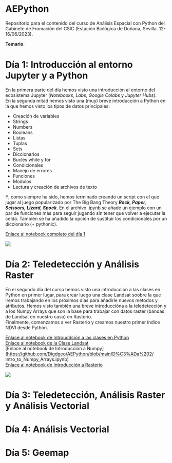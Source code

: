 # AEPython

Repositorio para el contenido del curso de Análisis Espacial con Python del Gabinete de Fromación del CSIC (Estación Biológica de Doñana, Sevilla. 12-16/06/2023).

**Temario**:

# Día 1: Introducción al entorno Jupyter y a Python

En la primera parte del día hemos visto una introducción al entorno del ecosistema Jupyter (*Notebooks*, *Labs*, *Google Colabs* y *Jupyter Hubs*).   
En la segunda mitad hemos visto una (muy) breve introducción a Python en la que hemos visto los tipos de datos principales:  


* Creación de variables
* Strings
* Numbers
* Booleans
* Listas
* Tuplas
* Sets
* Diccionarios
* Bucles while y for
* Condicionales
* Manejo de errores
* Funciones
* Modulos
* Lectura y creación de archivos de texto

Y, como siempre ha sido, hemos terminado creando un script con el que jugar al juego popularizado por The Big Bang Theory  ***Rock, Paper, Scissors, Lizard, Spock***. En el archivo .ipynb se añade un ejemplo con un par de funciones más para seguir jugando sin tener que volver a ejecutar la celda. También se ha añadido la opción de sustituir los condicionales por un diccionario (+ pythonic). 

[Enlace al notebook completo del día 1](https://github.com/Digdgeo/AEPython/blob/main/Dia1/Day1_Completo.ipynb)


![](https://i.imgur.com/IZD1dlL.png)


# Día 2: Teledetección y Análisis Raster

En el segundo día del curso hemos visto una introducción a las clases en Python en primer lugar, para crear luego una clase Landsat soobre la que iremos trabajando en los próximos días para añadirle nuevos métodos y atributos.
Hemos visto también una breve introduccióna a la teledetección y a los Numpy Arrays que son la base para trabajar con datos raster (bandas de Landsat en nuestro caso) en Rasterio.   
Finalmente, comenzamos a ver Rasterio y creamos nuestro primer índice NDVI desde Python.

[Enlace al notebook de Introuddción a las clases en Python](https://github.com/Digdgeo/AEPython/blob/main/D%C3%ADa%202/Python_Clasess.ipynb)   
[Enlace al notebook de la Clase Landsat](https://github.com/Digdgeo/AEPython/blob/main/D%C3%ADa%202/Clase_Landsat.ipynb)   
[Enlace al notebook de Introducción a Numpy](https://github.com/Digdgeo/AEPython/blob/main/D%C3%ADa%202/   Intro_to_Numpy_Arrays.ipynb)   
[Enlace al notebook de Introducción a Rasterio](https://github.com/Digdgeo/AEPython/blob/main/D%C3%ADa%202/Intro_to_Rasterio.ipynb)   

![](https://i.imgur.com/BxfFDfd.jpg)

# Día 3: Teledetección, Análisis Raster y Análisis Vectorial
# Día 4: Análisis Vectorial 
# Día 5: Geemap
